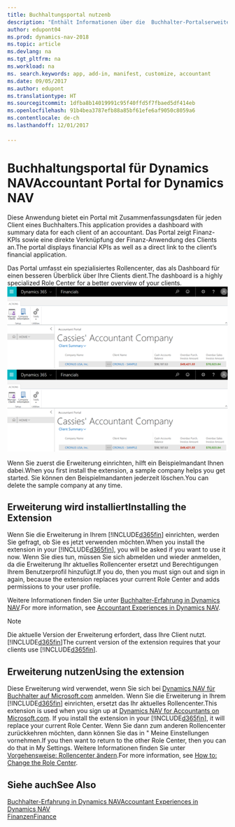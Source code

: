```yaml
---
title: Buchhaltungsportal nutzenb
description: "Enthält Informationen über die  Buchhalter-Portalserweiterung."
author: edupont04
ms.prod: dynamics-nav-2018
ms.topic: article
ms.devlang: na
ms.tgt_pltfrm: na
ms.workload: na
ms. search.keywords: app, add-in, manifest, customize, accountant
ms.date: 09/05/2017
ms.author: edupont
ms.translationtype: HT
ms.sourcegitcommit: 1dfba8b14019991c95f40ffd5f7fbaed5df414eb
ms.openlocfilehash: 91b4bea3787efb88a85bf61efe6af9050c8059a6
ms.contentlocale: de-ch
ms.lasthandoff: 12/01/2017

---
```

# <a name="accountant-portal-for-dynamics-nav"></a><span data-ttu-id="08211-103">Buchhaltungsportal für Dynamics NAV</span><span class="sxs-lookup"><span data-stu-id="08211-103">Accountant Portal for Dynamics NAV</span></span>
<span data-ttu-id="08211-104">Diese Anwendung bietet ein Portal mit Zusammenfassungsdaten für jeden Client eines Buchhalters.</span><span class="sxs-lookup"><span data-stu-id="08211-104">This application provides a dashboard with summary data for each client of an accountant.</span></span> <span data-ttu-id="08211-105">Das Portal zeigt Finanz-KPIs sowie eine direkte Verknüpfung der Finanz-Anwendung des Clients an.</span><span class="sxs-lookup"><span data-stu-id="08211-105">The portal displays financial KPIs as well as a direct link to the client’s financial application.</span></span>  

<span data-ttu-id="08211-106">Das Portal umfasst ein spezialisiertes Rollencenter, das als Dashboard für einen besseren Überblick über Ihre Clients dient.</span><span class="sxs-lookup"><span data-stu-id="08211-106">The dashboard is a highly specialized Role Center for a better overview of your clients.</span></span>  
<span data-ttu-id="08211-107">[![Buchhaltungsportal](./media/ui-extensions-accportal/accountant-portal.png)](https://go.microsoft.com/fwlink/?linkid=851257)</span><span class="sxs-lookup"><span data-stu-id="08211-107">[![Accountant Portal](./media/ui-extensions-accportal/accountant-portal.png)](https://go.microsoft.com/fwlink/?linkid=851257)</span></span>

<span data-ttu-id="08211-108">Wenn Sie zuerst die Erweiterung einrichten, hilft ein Beispielmandant Ihnen dabei.</span><span class="sxs-lookup"><span data-stu-id="08211-108">When you first install the extension, a sample company helps you get started.</span></span> <span data-ttu-id="08211-109">Sie können den Beispielmandanten jederzeit löschen.</span><span class="sxs-lookup"><span data-stu-id="08211-109">You can delete the sample company at any time.</span></span>  

## <a name="installing-the-extension"></a><span data-ttu-id="08211-110">Erweiterung wird installiert</span><span class="sxs-lookup"><span data-stu-id="08211-110">Installing the Extension</span></span>
<span data-ttu-id="08211-111">Wenn Sie die Erweiterung in Ihrem [!INCLUDE[d365fin](includes/d365fin_md.md)] einrichten, werden Sie gefragt, ob Sie es jetzt verwenden möchten.</span><span class="sxs-lookup"><span data-stu-id="08211-111">When you install the extension in your [!INCLUDE[d365fin](includes/d365fin_md.md)], you will be asked if you want to use it now.</span></span> <span data-ttu-id="08211-112">Wenn Sie dies tun, müssen Sie sich abmelden und wieder anmelden, da die Erweiterung Ihr aktuelles Rollencenter ersetzt und Berechtigungen Ihrem Benutzerprofil hinzufügt.</span><span class="sxs-lookup"><span data-stu-id="08211-112">If you do, then you must sign out and sign in again, because the extension replaces your current Role Center and adds permissions to your user profile.</span></span>  

<span data-ttu-id="08211-113">Weitere Informationen finden Sie unter [Buchhalter-Erfahrung in Dynamics NAV](finance-accounting.md).</span><span class="sxs-lookup"><span data-stu-id="08211-113">For more information, see [Accountant Experiences in Dynamics NAV](finance-accounting.md).</span></span>  

> [!NOTE]  
>  <span data-ttu-id="08211-114">Die aktuelle Version der Erweiterung erfordert,  dass Ihre Client nutzt. [!INCLUDE[d365fin](includes/d365fin_md.md)]</span><span class="sxs-lookup"><span data-stu-id="08211-114">The current version of the extension requires that your clients use [!INCLUDE[d365fin](includes/d365fin_md.md)].</span></span>  

## <a name="using-the-extension"></a><span data-ttu-id="08211-115">Erweiterung nutzen</span><span class="sxs-lookup"><span data-stu-id="08211-115">Using the extension</span></span>
<span data-ttu-id="08211-116">Diese Erweiterung wird verwendet, wenn Sie sich bei [Dynamics NAV für Buchhalter auf  Microsoft.com](https://www.microsoft.com/en-us/dynamics365/financial-insights-for-accountants) anmelden. Wenn Sie die Erweiterung in Ihrem [!INCLUDE[d365fin](includes/d365fin_md.md)] einrichten, ersetzt das Ihr aktuelles Rollencenter.</span><span class="sxs-lookup"><span data-stu-id="08211-116">This extension is used when you sign up at [Dynamics NAV for Accountants on Microsoft.com](https://www.microsoft.com/en-us/dynamics365/financial-insights-for-accountants). If you install the extension in your [!INCLUDE[d365fin](includes/d365fin_md.md)], it will replace your current Role Center.</span></span> <span data-ttu-id="08211-117">Wenn Sie dann zum anderen Rollencenter zurückkehren möchten, dann können Sie das in " Meine Einstellungen vornehmen.</span><span class="sxs-lookup"><span data-stu-id="08211-117">If you then want to return to the other Role Center, then you can do that in My Settings.</span></span> <span data-ttu-id="08211-118">Weitere Informationen finden Sie unter [Vorgehensweise: Rollencenter ändern](change-role.md).</span><span class="sxs-lookup"><span data-stu-id="08211-118">For more information, see [How to: Change the Role Center](change-role.md).</span></span>  

## <a name="see-also"></a><span data-ttu-id="08211-119">Siehe auch</span><span class="sxs-lookup"><span data-stu-id="08211-119">See Also</span></span>
[<span data-ttu-id="08211-120">Buchhalter-Erfahrung in Dynamics NAV</span><span class="sxs-lookup"><span data-stu-id="08211-120">Accountant Experiences in Dynamics NAV</span></span>](finance-accounting.md)  
[<span data-ttu-id="08211-121">Finanzen</span><span class="sxs-lookup"><span data-stu-id="08211-121">Finance</span></span>](finance.md)  

